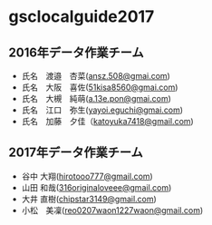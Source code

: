# gsclocalguide2017

## 2016年データ作業チーム
* 氏名　渡邉　杏菜(ansz.508@gmai.com)
* 氏名　大阪　喜佐(51kisa8560@gmai.com)
* 氏名　大槻　純萌(a.13e.pon@gmai.com)
* 氏名　江口　弥生(yayoi.eguchi@gmai.com)
* 氏名　加藤　夕佳（katoyuka7418@gmail.com)

## 2017年データ作業チーム
* 谷中 大翔(hirotooo777@gmail.com)
* 山田 和哉(316originaloveee@gmail.com)
* 大井 直樹(chipstar3149@gmail.com)
* 小松　美凜(reo0207waon1227waon@gmail.com)
